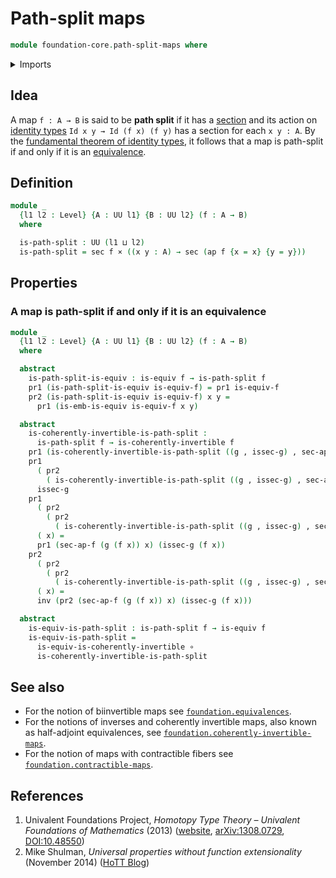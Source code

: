 # Path-split maps

```agda
module foundation-core.path-split-maps where
```

<details><summary>Imports</summary>

```agda
open import foundation.action-on-identifications-functions
open import foundation.dependent-pair-types
open import foundation.functions
open import foundation.universe-levels

open import foundation-core.cartesian-product-types
open import foundation-core.coherently-invertible-maps
open import foundation-core.equivalences
open import foundation-core.identity-types
open import foundation-core.sections
```

</details>

## Idea

A map `f : A → B` is said to be **path split** if it has a
[section](foundation-core.sections.md) and its action on
[identity types](foundation-core.identity-types.md) `Id x y → Id (f x) (f y)`
has a section for each `x y : A`. By the
[fundamental theorem of identity types](foundation.fundamental-theorem-of-identity-types.md),
it follows that a map is path-split if and only if it is an
[equivalence](foundation-core.equivalences.md).

## Definition

```agda
module _
  {l1 l2 : Level} {A : UU l1} {B : UU l2} (f : A → B)
  where

  is-path-split : UU (l1 ⊔ l2)
  is-path-split = sec f × ((x y : A) → sec (ap f {x = x} {y = y}))
```

## Properties

### A map is path-split if and only if it is an equivalence

```agda
module _
  {l1 l2 : Level} {A : UU l1} {B : UU l2} (f : A → B)
  where

  abstract
    is-path-split-is-equiv : is-equiv f → is-path-split f
    pr1 (is-path-split-is-equiv is-equiv-f) = pr1 is-equiv-f
    pr2 (is-path-split-is-equiv is-equiv-f) x y =
      pr1 (is-emb-is-equiv is-equiv-f x y)

  abstract
    is-coherently-invertible-is-path-split :
      is-path-split f → is-coherently-invertible f
    pr1 (is-coherently-invertible-is-path-split ((g , issec-g) , sec-ap-f)) = g
    pr1
      ( pr2
        ( is-coherently-invertible-is-path-split ((g , issec-g) , sec-ap-f))) =
      issec-g
    pr1
      ( pr2
        ( pr2
          ( is-coherently-invertible-is-path-split ((g , issec-g) , sec-ap-f))))
      ( x) =
      pr1 (sec-ap-f (g (f x)) x) (issec-g (f x))
    pr2
      ( pr2
        ( pr2
          ( is-coherently-invertible-is-path-split ((g , issec-g) , sec-ap-f))))
      ( x) =
      inv (pr2 (sec-ap-f (g (f x)) x) (issec-g (f x)))

  abstract
    is-equiv-is-path-split : is-path-split f → is-equiv f
    is-equiv-is-path-split =
      is-equiv-is-coherently-invertible ∘
      is-coherently-invertible-is-path-split
```

## See also

- For the notion of biinvertible maps see
  [`foundation.equivalences`](foundation.equivalences.md).
- For the notions of inverses and coherently invertible maps, also known as
  half-adjoint equivalences, see
  [`foundation.coherently-invertible-maps`](foundation.coherently-invertible-maps.md).
- For the notion of maps with contractible fibers see
  [`foundation.contractible-maps`](foundation.contractible-maps.md).

## References

1. Univalent Foundations Project, _Homotopy Type Theory – Univalent Foundations
   of Mathematics_ (2013) ([website](https://homotopytypetheory.org/book/),
   [arXiv:1308.0729](https://arxiv.org/abs/1308.0729),
   [DOI:10.48550](https://doi.org/10.48550/arXiv.1308.0729))
2. Mike Shulman, _Universal properties without function extensionality_
   (November 2014)
   ([HoTT Blog](https://homotopytypetheory.org/2014/11/02/universal-properties-without-function-extensionality/))
